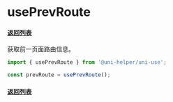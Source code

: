 # usePrevRoute

#### [返回列表](../readme.md)

获取前一页面路由信息。

```typescript
import { usePrevRoute } from '@uni-helper/uni-use';

const prevRoute = usePrevRoute();
```

#### [返回列表](../readme.md)
